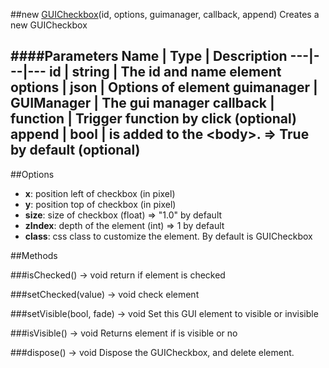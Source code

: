 ##new [GUICheckbox](#)(id, options, guimanager, callback, append)
Creates a new GUICheckbox

####Parameters
Name | Type | Description
---|---|---
**id** | string | The id and name element
**options** | json | Options of element
**guimanager** | GUIManager | The gui manager
**callback** | function | Trigger function by click (optional)
**append** | bool | is added to the &lt;body&gt;. =&gt; True by default (optional)
---

##Options

* **x**: position left of checkbox (in pixel)
* **y**: position top of checkbox (in pixel)
* **size**: size of checkbox (float) =&gt; "1.0" by default
* **zIndex**: depth of the element (int) =&gt; 1 by default
* **class**: css class to customize the element. By default is GUICheckbox

##Methods

###isChecked() → void
return if element is checked

###setChecked(value) → void
check element

###setVisible(bool, fade) → void
Set this GUI element to visible or invisible

###isVisible() → void
Returns element if is visible or no

###dispose() → void
Dispose the GUICheckbox, and delete element.
